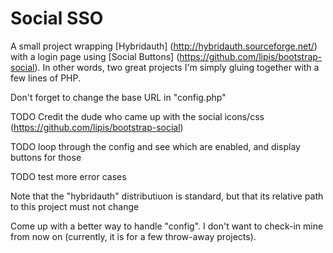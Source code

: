 # Social SSO

A small project wrapping [Hybridauth] (http://hybridauth.sourceforge.net/) with a login page using [Social Buttons] (https://github.com/lipis/bootstrap-social).  In other words, two great projects I'm simply gluing together with a few lines of PHP.

Don't forget to change the base URL in "config.php"

TODO Credit the dude who came up with the social icons/css (https://github.com/lipis/bootstrap-social)

TODO loop through the config and see which are enabled, and display buttons for those

TODO test more error cases

Note that the "hybridauth" distributiuon is standard, but that its relative path to this project must not change

Come up with a better way to handle "config".  I don't want to check-in mine from now on (currently, it is for a few throw-away projects).

